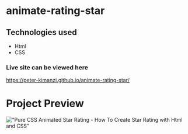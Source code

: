 # animate-rating-star

## Technologies used
* Html
* CSS
### Live site can be viewed here

https://peter-kimanzi.github.io/animate-rating-star/


# Project Preview

!["Pure CSS Animated Star Rating - How To Create Star Rating with Html and CSS"](https://user-images.githubusercontent.com/67447840/147625678-2ab0cb72-6c1a-4eef-8dcc-518a473af737.gif "Pure CSS Animated Star Rating - How To Create Star Rating with Html and CSS")
